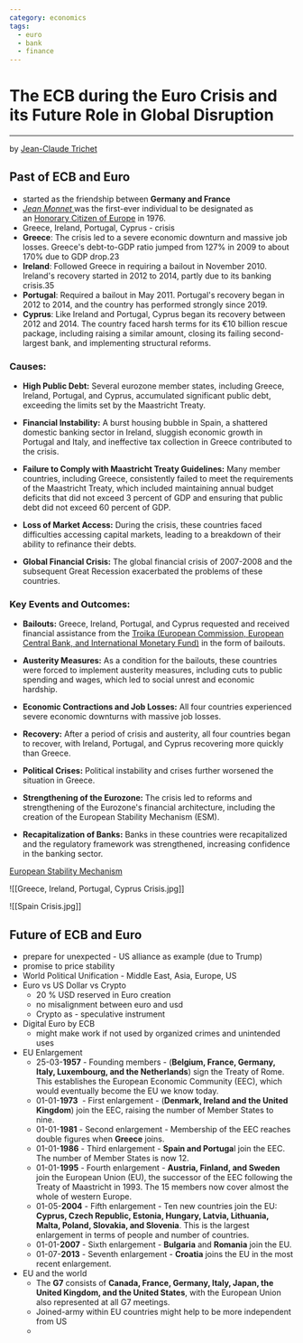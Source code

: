 ```yaml
---
category: economics
tags:
  - euro
  - bank
  - finance
---
```

# The ECB during the Euro Crisis and its Future Role in Global Disruption
---
by  [Jean-Claude Trichet](https://en.wikipedia.org/wiki/Jean-Claude_Trichet)
## Past of ECB and Euro

- started as the friendship between **Germany and France**
- [*Jean Monnet* ](https://en.wikipedia.org/wiki/Jean_Monnet) was the first-ever individual to be designated as an [Honorary Citizen of Europe](https://en.wikipedia.org/wiki/Honorary_Citizen_of_Europe "Honorary Citizen of Europe") in 1976.
- Greece, Ireland, Portugal, Cyprus - crisis
- **Greece**: The crisis led to a severe economic downturn and massive job losses. Greece's debt-to-GDP ratio jumped from 127% in 2009 to about 170% due to GDP drop.23
- **Ireland**: Followed Greece in requiring a bailout in November 2010. Ireland's recovery started in 2012 to 2014, partly due to its banking crisis.35
- **Portugal**: Required a bailout in May 2011. Portugal's recovery began in 2012 to 2014, and the country has performed strongly since 2019.
- **Cyprus**: Like Ireland and Portugal, Cyprus began its recovery between 2012 and 2014. The country faced harsh terms for its €10 billion rescue package, including raising a similar amount, closing its failing second-largest bank, and implementing structural reforms.

### Causes:

- **High Public Debt:**
	Several eurozone member states, including Greece, Ireland, Portugal, and Cyprus, accumulated significant public debt, exceeding the limits set by the Maastricht Treaty. 
    
- **Financial Instability:**
	A burst housing bubble in Spain, a shattered domestic banking sector in Ireland, sluggish economic growth in Portugal and Italy, and ineffective tax collection in Greece contributed to the crisis. 
    
- **Failure to Comply with Maastricht Treaty Guidelines:**
	Many member countries, including Greece, consistently failed to meet the requirements of the Maastricht Treaty, which included maintaining annual budget deficits that did not exceed 3 percent of GDP and ensuring that public debt did not exceed 60 percent of GDP. 
    
- **Loss of Market Access:**
	During the crisis, these countries faced difficulties accessing capital markets, leading to a breakdown of their ability to refinance their debts. 
    
- **Global Financial Crisis:**
	The global financial crisis of 2007-2008 and the subsequent Great Recession exacerbated the problems of these countries. 
    
###  Key Events and Outcomes:

- **Bailouts:**
	Greece, Ireland, Portugal, and Cyprus requested and received financial assistance from the [Troika (European Commission, European Central Bank, and International Monetary Fund)](https://en.wikipedia.org/wiki/Troika_(European_group)) in the form of bailouts. 
    
- **Austerity Measures:**
	As a condition for the bailouts, these countries were forced to implement austerity measures, including cuts to public spending and wages, which led to social unrest and economic hardship. 
    
- **Economic Contractions and Job Losses:**
	All four countries experienced severe economic downturns with massive job losses. 
    
- **Recovery:**
    After a period of crisis and austerity, all four countries began to recover, with Ireland, Portugal, and Cyprus recovering more quickly than Greece. 
    
- **Political Crises:**
    Political instability and crises further worsened the situation in Greece. 
    
- **Strengthening of the Eurozone:**
    The crisis led to reforms and strengthening of the Eurozone's financial architecture, including the creation of the European Stability Mechanism (ESM). 
    
- **Recapitalization of Banks:**
    Banks in these countries were recapitalized and the regulatory framework was strengthened, increasing confidence in the banking sector.

[European Stability Mechanism](https://www.esm.europa.eu/)

![[Greece, Ireland, Portugal, Cyprus Crisis.jpg]]

![[Spain Crisis.jpg]]

## Future of ECB and Euro

- prepare for unexpected - US alliance as example (due to Trump)
- promise to price stability 
- World Political Unification - Middle East, Asia, Europe, US
- Euro vs US Dollar vs Crypto
	- 20 % USD reserved in Euro creation 
	- no misalignment between euro and usd
	- Crypto as - speculative instrument 
- Digital Euro by ECB
	- might make work if not used by organized crimes and unintended uses
- EU Enlargement
	- 25-03-**1957** - Founding members - (**Belgium, France, Germany, Italy, Luxembourg, and the Netherlands**) sign the Treaty of Rome. This establishes the European Economic Community (EEC), which would eventually become the EU we know today.
	- 01-01-**1973**  - First enlargement - (**Denmark, Ireland and the United Kingdom**) join the EEC, raising the number of Member States to nine.
	- 01-01-**1981** - Second enlargement - Membership of the EEC reaches double figures when **Greece** joins.
	- 01-01-**1986** - Third enlargement - **Spain and Portuga**l join the EEC. The number of Member States is now 12.
	- 01-01-**1995** - Fourth enlargement - **Austria, Finland, and Sweden** join the European Union (EU), the successor of the EEC following the Treaty of Maastricht in 1993. The 15 members now cover almost the whole of western Europe.
	- 01-05-**2004** - Fifth enlargement - Ten new countries join the EU: **Cyprus, Czech Republic, Estonia, Hungary, Latvia, Lithuania, Malta, Poland, Slovakia, and Slovenia**. This is the largest enlargement in terms of people and number of countries.
	- 01-01-**2007** - Sixth enlargement - **Bulgaria** and **Romania** join the EU.
	- 01-07-**2013** - Seventh enlargement - **Croatia** joins the EU in the most recent enlargement.
- EU  and the world
	- The **G7** consists of **Canada, France, Germany, Italy, Japan, the United Kingdom, and the United States**, with the European Union also represented at all G7 meetings.
	- Joined-army within EU countries might help to be more independent from US
	- 